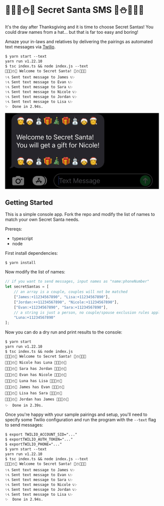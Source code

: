 # 🎄🎅🤶⛄🎁 Secret Santa SMS 🎁⛄🤶🎅🎄
It's the day after Thanksgiving and it is time to choose Secret Santas! You could draw names from a hat... but that is far too easy and boring! 

Amaze your in-laws and relatives by delivering the pairings as automated text messages via [Twilio](https://www.twilio.com/messaging/sms).

```console
$ yarn start --text
yarn run v1.22.10
$ tsc index.ts && node index.js --text
🎄🎅🤶⛄🎁 Welcome to Secret Santa! 🎁⛄🤶🎅🎄
✨📞 Sent text message to James 📞✨
✨📞 Sent text message to Evan 📞✨
✨📞 Sent text message to Sara 📞✨
✨📞 Sent text message to Nicole 📞✨
✨📞 Sent text message to Jordan 📞✨
✨📞 Sent text message to Lisa 📞✨
✨  Done in 2.94s.
```

![](./sms.jpg)

## Getting Started

This is a simple console app. Fork the repo and modify the list of names to match your own Secret Santa needs. 

Prereqs:
- typescript
- node

First install dependencies:

```
$ yarn install
```

Now modify the list of names:

```ts
// if you want to send messages, input names as "name:phoneNumber"
let secretSantas = [
    // an array is a couple, couples will not be matched
    ["James:+11234567890", "Lisa:+11234567890"], 
    ["Jordan:++11234567890", "Nicole:+11234567890"],
    ["Evan:+11234567890", "Sara:+11234567890"],
    // a string is just a person, no couple/spouse exclusion rules apply
    "Luna:+11234567890" 
];
```

Now you can do a dry run and print results to the console:

```
$ yarn start
yarn run v1.22.10
$ tsc index.ts && node index.js
🎄🎅🤶⛄🎁 Welcome to Secret Santa! 🎁⛄🤶🎅🎄
🎄🎅🤶⛄🎁 Nicole has Luna 🎄🎅🤶⛄🎁
🎄🎅🤶⛄🎁 Sara has Jordan 🎄🎅🤶⛄🎁
🎄🎅🤶⛄🎁 Evan has Nicole 🎄🎅🤶⛄🎁
🎄🎅🤶⛄🎁 Luna has Lisa 🎄🎅🤶⛄🎁
🎄🎅🤶⛄🎁 James has Evan 🎄🎅🤶⛄🎁
🎄🎅🤶⛄🎁 Lisa has Sara 🎄🎅🤶⛄🎁
🎄🎅🤶⛄🎁 Jordan has James 🎄🎅🤶⛄🎁
✨  Done in 2.39s.
```

Once you're happy with your sample pairings and setup, you'll need to specify some Twilio configuration and run the program with the `--text` flag to send messages:

```console
$ export TWILIO_ACCOUNT_SID="..."
$ exportTWILIO_AUTH_TOKEN="..."
$ exportTWILIO_PHONE="..."
$ yarn start --text
yarn run v1.22.10
$ tsc index.ts && node index.js --text
🎄🎅🤶⛄🎁 Welcome to Secret Santa! 🎁⛄🤶🎅🎄
✨📞 Sent text message to James 📞✨
✨📞 Sent text message to Evan 📞✨
✨📞 Sent text message to Sara 📞✨
✨📞 Sent text message to Nicole 📞✨
✨📞 Sent text message to Jordan 📞✨
✨📞 Sent text message to Lisa 📞✨
✨  Done in 2.94s.
```
